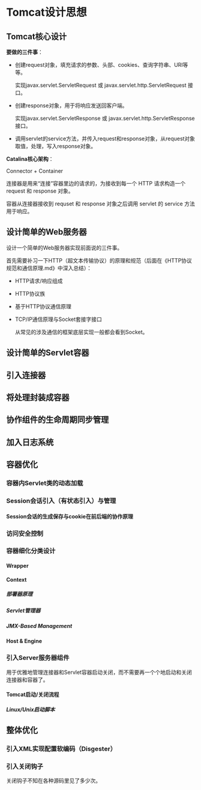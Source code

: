 # Tomcat设计思想

## Tomcat核心设计

**要做的三件事**：

+ 创建request对象，填充请求的参数、头部、cookies、查询字符串、URI等等。

  实现javax.servlet.ServletRequest 或 javax.servlet.http.ServletRequest 接口。

+ 创建response对象，用于将响应发送回客户端。

  实现javax.servlet.ServletResponse 或 javax.servlet.http.ServletResponse 接口。

+ 调用servlet的service方法，并传入request和response对象，从request对象取值，处理，写入response对象。

**Catalina核心架构**：

Connector + Container

连接器是用来“连接”容器里边的请求的，为接收到每一个 HTTP 请求构造一个 request 和 response 对象。

容器从连接器接收到 requset 和 response 对象之后调用 servlet 的 service 方法用于响应。



## 设计简单的Web服务器

设计一个简单的Web服务器实现前面说的三件事。

首先需要补习一下HTTP（超文本传输协议）的原理和规范（后面在《HTTP协议规范和通信原理.md》中深入总结）：

+ HTTP请求/响应组成
+ HTTP协议族
+ 基于HTTP协议通信原理

+ TCP/IP通信原理与Socket套接字接口

  从常见的涉及通信的框架底层实现一般都会看到Socket。

## 设计简单的Servlet容器

## 引入连接器

## 将处理封装成容器

## 协作组件的生命周期同步管理

## 加入日志系统

## 容器优化

### 容器内Servlet类的动态加载

### Session会话引入（有状态引入）与管理

#### Session会话的生成保存与cookie在前后端的协作原理

### 访问安全控制

### 容器细化分类设计

#### Wrapper

#### Context

##### 部署器原理

##### Servlet管理器

##### JMX-Based Management

#### Host & Engine

### 引入Server服务器组件

用于优雅地管理连接器和Servlet容器启动关闭，而不需要再一个个地启动和关闭连接器和容器了。

#### Tomcat启动/关闭流程

##### Linux/Unix启动脚本



## 整体优化

### 引入XML实现配置软编码（Disgester）

### 引入关闭钩子

关闭钩子不知在各种源码里见了多少次。



